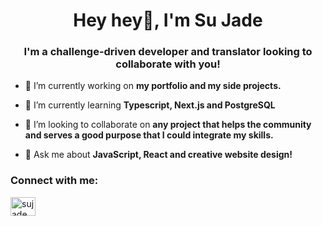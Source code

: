 <h1 align="center">Hey hey👋, I'm Su Jade</h1>
<h3 align="center">I'm a challenge-driven developer and translator looking to collaborate with you!</h3>

- 🔭 I’m currently working on **my portfolio and my side projects.**

- 🌱 I’m currently learning **Typescript, Next.js and PostgreSQL**

- 👯 I’m looking to collaborate on **any project that helps the community and serves a good purpose that I could integrate my skills.**

- 💬 Ask me about **JavaScript, React and creative website design!**

<h3 align="left">Connect with me:</h3>
<p align="left">
<a href="https://linkedin.com/in/sujade" target="blank"><img align="center" src="https://raw.githubusercontent.com/rahuldkjain/github-profile-readme-generator/master/src/images/icons/Social/linked-in-alt.svg" alt="sujade" height="30" width="40" /></a>
</p>

